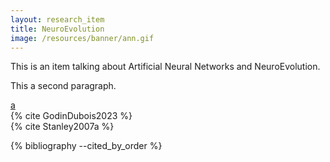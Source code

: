```yaml
---
layout: research_item
title: NeuroEvolution
image: /resources/banner/ann.gif
---
```


This is an item talking about Artificial Neural Networks and NeuroEvolution.

This a second paragraph.

<a href="/publications#GodinDubois2023">a</a><br/>
{% cite GodinDubois2023 %}<br/>
{% cite Stanley2007a %}<br/>

{% bibliography --cited_by_order %}

